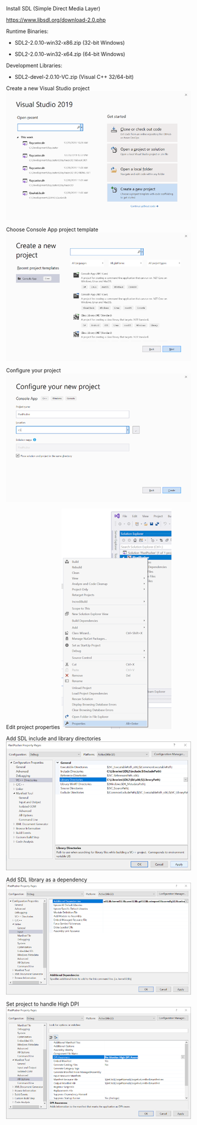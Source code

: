 Install SDL (Simple Direct Media Layer)

https://www.libsdl.org/download-2.0.php

Runtime Binaries:

  * SDL2-2.0.10-win32-x86.zip (32-bit Windows)
  
  * SDL2-2.0.10-win32-x64.zip (64-bit Windows)
  
Development Libraries:

  * SDL2-devel-2.0.10-VC.zip (Visual C++ 32/64-bit)

Create a new Visual Studio project
![Create a new Visual Studio project](PixelPush_001.png)

Choose Console App project template
![Choose Console App project template](PixelPush_002.png)

Configure your project
![Configure your project](PixelPush_003.png)

Edit project properties
![Edit project properties](PixelPush_004.png)

Add SDL include and library directories
![Add SDL include and library directories](PixelPush_005.png)

Add SDL library as a dependency
![Add SDL library as a dependency](PixelPush_007.png)

Set project to handle High DPI
![Set project to handle High DPI](PixelPush_008.png)
